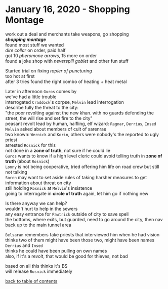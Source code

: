# January 16, 2020 - Shopping Montage

work out a deal and merchants take weapons, go shopping  
_**shopping montage**_  
found most stuff we wanted  
_dire collar_ on order, paid half  
got 10 _pheromone arrows_, 15 more on order  
found a joke shop with _neverspill goblet_ and other fun stuff  

Started trial on fixing _rapier of puncturing_  
too hot at first  
after 3 tries found the right combo of heating + heat metal  

Later in afternoon `Guros` comes by  
we've had a little trouble  
interrogated `Craddock`'s corpse, `Melvin` lead interrogation  
describe fully the threat to the city:  
"the poor revolting against the new khan. with no guards defending the street, the will rise and set fire to the city"  
peasant revolt lead by human, halfling, elf wizard: `Ragnar`, `Derrius`, `Insed`  
`Melvin` asked about members of cult of sarenrae  
two known: `Wernick` and `Korin`, others were nobody's the reported to ugly priest  
arrested `Rosnick` for this  
not done in a **zone of truth**, not sure if he could lie  
`Guros` wants to know if a high level cleric could avoid telling truth in **zone of truth** (about `Rosnick`)  
`Lonny` is not being cooperative, tried offering him life on road crew but still not talking  
`Soren` may want to set aside rules of taking harsher measures to get information about threat on city  
still holding `Rosnick` at `Melvin`'s insistence  
going to interrogate in **circle of truth** again, let him go if nothing new  

Is there anyway we can help?  
wouldn't hurt to help in the sewers  
any easy entrance for `Pawtrick` outside of city to save spell  
the bottoms, where exits, but guarded, need to go around the city, then nav back up to the main tunnel area  

`Belsaran` remembers fake priests that interviewed him when he had vision  
thinks two of them might have been those two, might have been names `Derrius` and `Insed`  
thinks he could have been pulling on own names  
also, if it's a revolt, that would be good for thieves, not bad  

based on all this thinks it's BS  
will release `Rosnick` immediately  

[back to table of contents](/sessions/README.md)
